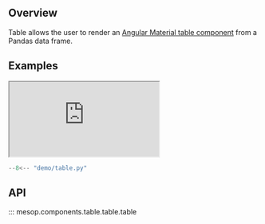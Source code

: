 ## Overview

Table allows the user to render an [Angular Material table component](https://material.angular.io/components/table/overview) from a Pandas data frame.

## Examples

<iframe class="component-demo" src="https://google.github.io/mesop/demo/?demo=table"></iframe>

```python
--8<-- "demo/table.py"
```

## API

::: mesop.components.table.table.table
